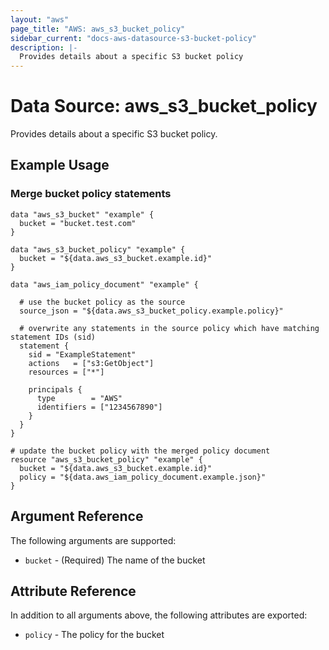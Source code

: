 ```yaml
---
layout: "aws"
page_title: "AWS: aws_s3_bucket_policy"
sidebar_current: "docs-aws-datasource-s3-bucket-policy"
description: |-
  Provides details about a specific S3 bucket policy
---
```


# Data Source: aws_s3_bucket_policy

Provides details about a specific S3 bucket policy.

## Example Usage

### Merge bucket policy statements

```hcl
data "aws_s3_bucket" "example" {
  bucket = "bucket.test.com"
}

data "aws_s3_bucket_policy" "example" {
  bucket = "${data.aws_s3_bucket.example.id}"
}

data "aws_iam_policy_document" "example" {

  # use the bucket policy as the source
  source_json = "${data.aws_s3_bucket_policy.example.policy}"

  # overwrite any statements in the source policy which have matching statement IDs (sid)
  statement {
    sid = "ExampleStatement"
    actions   = ["s3:GetObject"]
    resources = ["*"]

    principals {
      type        = "AWS"
      identifiers = ["1234567890"]
    }
  }
}

# update the bucket policy with the merged policy document
resource "aws_s3_bucket_policy" "example" {
  bucket = "${data.aws_s3_bucket.example.id}"
  policy = "${data.aws_iam_policy_document.example.json}"
}
```

## Argument Reference

The following arguments are supported:

- `bucket` - (Required) The name of the bucket

## Attribute Reference

In addition to all arguments above, the following attributes are exported:

- `policy` - The policy for the bucket
